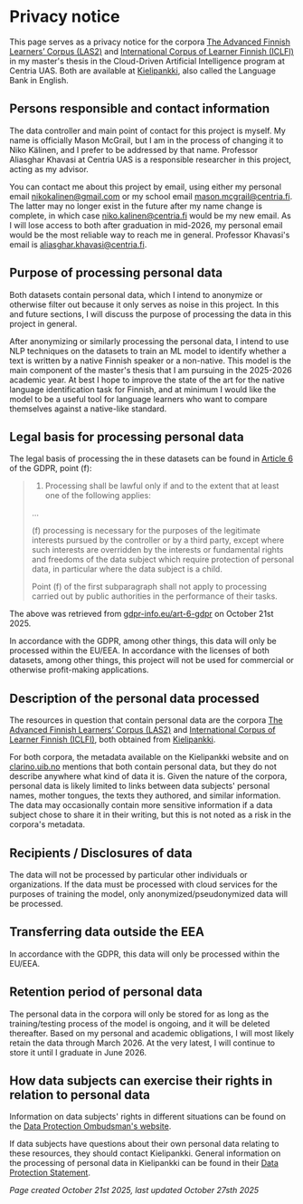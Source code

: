 # Privacy notice

<link type="text/css" rel="stylesheet" href="../stylesheets/main.css">

This page serves as a privacy notice for the corpora [The Advanced Finnish Learners’ Corpus (LAS2)](http://urn.fi/urn:nbn:fi:lb-201407167) and [International Corpus of Learner Finnish (ICLFI)](http://urn.fi/urn:nbn:fi:lb-20140730163) in my master's thesis in the Cloud-Driven Artificial Intelligence program at Centria UAS. Both are available at [Kielipankki](https://www.kielipankki.fi/), also called the Language Bank in English.

## Persons responsible and contact information

The data controller and main point of contact for this project is myself. My name is officially Mason McGrail, but I am in the process of changing it to Niko Kälinen, and I prefer to be addressed by that name. Professor Aliasghar Khavasi at Centria UAS is a responsible researcher in this project, acting as my advisor.

You can contact me about this project by email, using either my personal email <nikokalinen@gmail.com> or my school email <mason.mcgrail@centria.fi>. The latter may no longer exist in the future after my name change is complete, in which case <niko.kalinen@centria.fi> would be my new email. As I will lose access to both after graduation in mid-2026, my personal email would be the most reliable way to reach me in general. Professor Khavasi's email is <aliasghar.khavasi@centria.fi>.

## Purpose of processing personal data

Both datasets contain personal data, which I intend to anonymize or otherwise filter out because it only serves as noise in this project. In this and future sections, I will discuss the purpose of processing the data in this project in general.

After anonymizing or similarly processing the personal data, I intend to use NLP techniques on the datasets to train an ML model to identify whether a text is written by a native Finnish speaker or a non-native. This model is the main component of the master's thesis that I am pursuing in the 2025-2026 academic year.
At best I hope to improve the state of the art for the native language identification task for Finnish, and at minimum I would like the model to be a useful tool for language learners who want to compare themselves against a native-like standard.

## Legal basis for processing personal data

The legal basis of processing the in these datasets can be found in [Article 6](https://gdpr-info.eu/art-6-gdpr/) of the GDPR, point (f):

> 1. Processing shall be lawful only if and to the extent that at least one of the following applies:
> 
> ...
> 
> (f) processing is necessary for the purposes of the legitimate interests pursued by the controller or by a third party, except where such interests are overridden by the interests or fundamental rights and freedoms of the data subject which require protection of personal data, in particular where the data subject is a child.
>
> Point (f) of the first subparagraph shall not apply to processing carried out by public authorities in the performance of their tasks.

The above was retrieved from [gdpr-info.eu/art-6-gdpr](gdpr-info.eu/art-6-gdpr) on October 21st 2025.

In accordance with the GDPR, among other things, this data will only be processed within the EU/EEA. In accordance with the licenses of both datasets, among other things, this project will not be used for commercial or otherwise profit-making applications.

## Description of the personal data processed

The resources in question that contain personal data are the corpora [The Advanced Finnish Learners’ Corpus (LAS2)](http://urn.fi/urn:nbn:fi:lb-201407167) and [International Corpus of Learner Finnish (ICLFI)](http://urn.fi/urn:nbn:fi:lb-20140730163), both obtained from [Kielipankki](https://www.kielipankki.fi/).

For both corpora, the metadata available on the Kielipankki website and on [clarino.uib.no](clarino.uib.no) mentions that both contain personal data, but they do not describe anywhere what kind of data it is. Given the nature of the corpora, personal data is likely limited to links between data subjects' personal names, mother tongues, the texts they authored, and similar information. The data may occasionally contain more sensitive information if a data subject chose to share it in their writing, but this is not noted as a risk in the corpora's metadata.

## Recipients / Disclosures of data

The data will not be processed by particular other individuals or organizations. If the data must be processed with cloud services for the purposes of training the model, only anonymized/pseudonymized data will be processed.

## Transferring data outside the EEA

In accordance with the GDPR, this data will only be processed within the EU/EEA.

## Retention period of personal data

The personal data in the corpora will only be stored for as long as the training/testing process of the model is ongoing, and it will be deleted thereafter. Based on my personal and academic obligations, I will most likely retain the data through March 2026. At the very latest, I will continue to store it until I graduate in June 2026.

## How data subjects can exercise their rights in relation to personal data

Information on data subjects' rights in different situations can be found on the [Data Protection Ombudsman's website](https://tietosuoja.fi/en/what-rights-do-data-subjects-have-in-different-situations).

If data subjects have questions about their own personal data relating to these resources, they should contact Kielipankki. General information on the processing of personal data in Kielipankki can be found in their [Data Protection Statement](https://www.kielipankki.fi/data-protection-statement/).

*Page created October 21st 2025, last updated October 27sth 2025*

